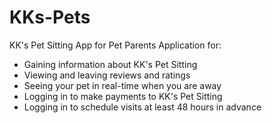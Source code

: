 # KKs-Pets
KK's Pet Sitting App for Pet Parents 
Application for:
- Gaining information about KK's Pet Sitting
- Viewing and leaving reviews and ratings
- Seeing your pet in real-time when you are away
- Logging in to make payments to KK's Pet Sitting
- Logging in to schedule visits at least 48 hours in advance


